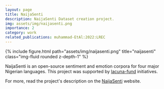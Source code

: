 ```yaml
---
layout: page
title: NaijaSenti
description: NaijaSenti Dataset creation project.
img: assets/img/naijasenti.png
importance: 2
category: work
related_publications: muhammad-EtAl:2022:LREC
---
```


<div class="row justify-content-sm-center">
    <div class="col-sm-12 mt-3 mt-md-0">
        {% include figure.html path="assets/img/naijasenti.png" title="naijasenti" class="img-fluid rounded z-depth-1" %}
    </div>
</div>

NaijaSenti is an open-source sentiment and emotion corpora for four major Nigerian languages. This project was supported by <a href="https://lacunafund.org/">lacuna-fund</a> initiatives.

For more, read the project's description on the <a href="https://github.com/hausanlp/NaijaSenti">NaijaSenti</a> website. 
